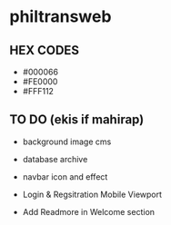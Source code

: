# philtransweb

## HEX CODES
- #000066
- #FE0000
- #FFF112
## TO DO (ekis if mahirap)
- background image cms

- database archive
- navbar icon and effect

- Login & Regsitration Mobile Viewport 
- Add Readmore in Welcome section